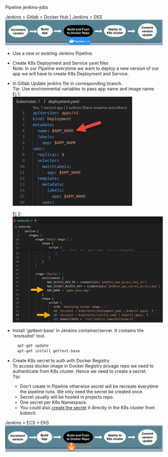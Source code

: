 Pipeline jenkins-jobs

Jenkins > Gitlab > Docker Hub | Jenkins > EKS
![](_images/jenkins_pipeline_k8s_flow.png)



* Use a new or existing Jenkins Pipeline.  
* Create K8s Deployment and Service yaml files  
    Note: In our Pipeline everytime we want to deploy a new version of our app we will have to create K8s Deployment and Service.  
* In Gitlab Update jenkins file in corresponding branch.  
    Tip: Use environmental variables to pass app name and image name.  
    Ej 1:  
    ![](AWS/_assets/app_name_EnvVar.png)  

    Ej 2:
    ![](AWS/_assets/app_name_EnvVar2.png)

* Install 'gettext-base'  in Jenkins container/server.
It contains the 'envisubst' tool.
  ```bash
    apt-get update
    apt-get install gettext-base
  ```
* Create K8s secret to auth with Docker Registry  
 To access docker image  in Docker Registry privage repo we need to authenticate from K8s cluster. Hence we need to create a secret.  
 Tip: 
    * Don't create in Pipeline otherwise secret will be recreate everytime the pipeline runs. 
    We only need the secret be created once.
    * Secret usually will be hosted in projects repo.
    * One secret per K8s Namespace.
    * You could also [create the secret](Containerization/Creating%20K8s%20secret.md) it directly in the K8s cluster from kubectl.



Jenkins > ECS > EKS
![](_images/jenkins_pipeline_ECS_EKSpng.png)
